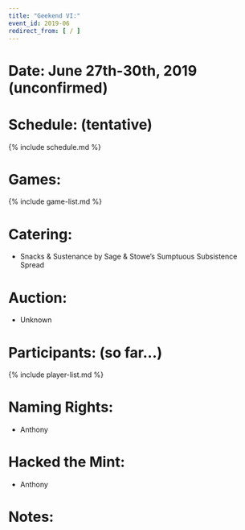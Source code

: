 ```yaml
---
title: "Geekend VI:"
event_id: 2019-06
redirect_from: [ / ]
---
```

# Date: June 27th-30th, 2019 (unconfirmed)

# Schedule: (tentative)

{% include schedule.md %}

# Games:
{% include game-list.md %}

# Catering:
- Snacks & Sustenance by Sage & Stowe’s Sumptuous Subsistence Spread

# Auction:
- Unknown

# Participants: (so far...)
{% include player-list.md %}

# Naming Rights:
- Anthony

# Hacked the Mint:
- Anthony

# Notes:
